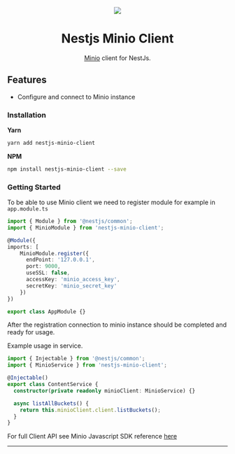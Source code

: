 <p align="center"><img src="https://avatars1.githubusercontent.com/u/43827489?s=400&u=45ac0ac47d40b6d8f277c96bdf00244c10508aef&v=4"/></p>
<p align="center">
</p>
<h1 align="center">Nestjs Minio Client</h1>

<p align="center"><a href="https://min.io">Minio</a> client for NestJs.</p>

## Features

- Configure and connect to Minio instance

### Installation

**Yarn**

```bash
yarn add nestjs-minio-client
```

**NPM**

```bash
npm install nestjs-minio-client --save
```

### Getting Started

To be able to use Minio client we need to register module for example in `app.module.ts`

```ts
import { Module } from '@nestjs/common';
import { MinioModule } from 'nestjs-minio-client';

@Module({
imports: [
    MinioModule.register({
      endPoint: '127.0.0.1',
      port: 9000,
      useSSL: false,
      accessKey: 'minio_access_key',
      secretKey: 'minio_secret_key'
    })
})

export class AppModule {}
```

After the registration connection to minio instance should be completed and ready for usage.

Example usage in service.

```ts
import { Injectable } from '@nestjs/common';
import { MinioService } from 'nestjs-minio-client';

@Injectable()
export class ContentService {
  constructor(private readonly minioClient: MinioService) {}

  async listAllBuckets() {
    return this.minioClient.client.listBuckets();
  }
}
```

For full Client API see Minio Javascript SDK reference [here]("https://docs.min.io/docs/javascript-client-api-reference.html")

---
